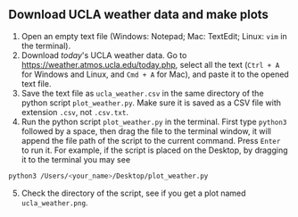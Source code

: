 ## Download UCLA weather data and make plots

1. Open an empty text file (Windows: Notepad; Mac: TextEdit; Linux: `vim` in the terminal).
2. Download *today*'s UCLA weather data. Go to <https://weather.atmos.ucla.edu/today.php>, select all the text (`Ctrl + A` for Windows and Linux, and `Cmd + A` for Mac), and paste it to the opened text file.
3. Save the text file as `ucla_weather.csv` in the same directory of the python script `plot_weather.py`. Make sure it is saved as a CSV file with extension `.csv`, not `.csv.txt`.
4. Run the python script `plot_weather.py` in the terminal. First type `python3` followed by a space, then drag the file to the terminal window, it will append the file path of the script to the current command. Press `Enter` to run it.
   For example, if the script is placed on the Desktop, by dragging it to the terminal you may see
```bash
python3 /Users/<your_name>/Desktop/plot_weather.py
```
5. Check the directory of the script, see if you get a plot named `ucla_weather.png`.
